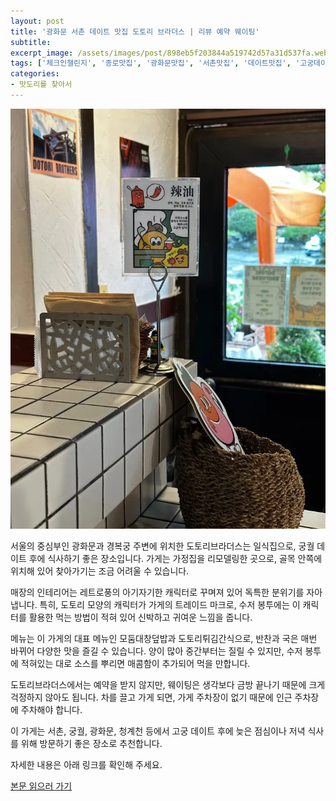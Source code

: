 ```yaml
---
layout: post
title: '광화문 서촌 데이트 맛집 도토리 브라더스 | 리뷰 예약 웨이팅'
subtitle: 
excerpt_image: /assets/images/post/898eb5f203844a519742d57a31d537fa.webp
tags: ['체크인챌린지', '종로맛집', '광화문맛집', '서촌맛집', '데이트맛집', '고궁데이트', '도토리브라더스', '대창덮밥', '일식', '경희궁맛집']
categories: 
- 맛도리를 찾아서
---
```


![메인 이미지](/assets/images/post/898eb5f203844a519742d57a31d537fa.webp)

서울의 중심부인 광화문과 경복궁 주변에 위치한 도토리브라더스는 일식집으로, 궁궐 데이트 후에 식사하기 좋은 장소입니다. 가게는 가정집을 리모델링한 곳으로, 골목 안쪽에 위치해 있어 찾아가기는 조금 어려울 수 있습니다. 

매장의 인테리어는 레트로풍의 아기자기한 캐릭터로 꾸며져 있어 독특한 분위기를 자아냅니다. 특히, 도토리 모양의 캐릭터가 가게의 트레이드 마크로, 수저 봉투에는 이 캐릭터를 활용한 먹는 방법이 적혀 있어 신박하고 귀여운 느낌을 줍니다.

메뉴는 이 가게의 대표 메뉴인 모둠대창덮밥과 도토리튀김간식으로, 반찬과 국은 매번 바뀌어 다양한 맛을 즐길 수 있습니다. 양이 많아 중간부터는 질릴 수 있지만, 수저 봉투에 적혀있는 대로 소스를 뿌리면 매콤함이 추가되어 먹을 만합니다.

도토리브라더스에서는 예약을 받지 않지만, 웨이팅은 생각보다 금방 끝나기 때문에 크게 걱정하지 않아도 됩니다. 차를 끌고 가게 되면, 가게 주차장이 없기 때문에 인근 주차장에 주차해야 합니다. 

이 가게는 서촌, 궁궐, 광화문, 청계천 등에서 고궁 데이트 후에 늦은 점심이나 저녁 식사를 위해 방문하기 좋은 장소로 추천합니다. 

자세한 내용은 아래 링크를 확인해 주세요.

[본문 읽으러 가기](https://m.blog.naver.com/ham_eaten_jellybear/223209852242)
